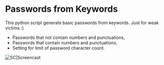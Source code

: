 # Passwords from Keywords
This python script generate basic passwords from keywords. Just for weak victims :)

  - Passwords that not contain numbers and punctuations,
  - Passwords that contain numbers and punctuations,
  - Setting for limit of password character count.

![SC|Screencast](http://i.hizliresim.com/Jazp5Y.gif)
